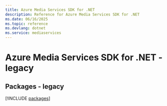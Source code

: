 ```yaml
---
title: Azure Media Services SDK for .NET
description: Reference for Azure Media Services SDK for .NET
ms.date: 06/16/2025
ms.topic: reference
ms.devlang: dotnet
ms.service: mediaservices
---
```

# Azure Media Services SDK for .NET - legacy
## Packages - legacy
[!INCLUDE [packages](media-services-index.md)]